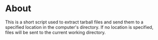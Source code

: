 # About

This is a short script used to extract tarball files and send them to a specified location in the computer's directory. If no location is specified, files will be sent to the current working directory.
